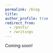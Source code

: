 ```yaml
---
permalink: /blog
title: 
author_profile: true
redirect_from: 
  - /posts/
  - /writings
---
```


Coming soon!
